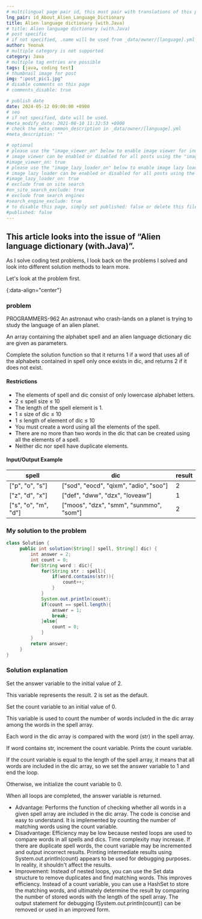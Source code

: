 ```yaml
---
# multilingual page pair id, this must pair with translations of this page. (This name must be unique)
lng_pair: id_About_Alien_Language_Dictionary
title: Alien language dictionary (with.Java)
# title: Alien language dictionary (with.Java)
# post specific
# if not specified, .name will be used from _data/owner/[language].yml
author: Yeonuk
# multiple category is not supported
category: Java
# multiple tag entries are possible
tags: [java, coding test]
# thumbnail image for post
img: ":post_pic1.jpg"
# disable comments on this page
# comments_disable: true

# publish date
date: 2024-05-12 09:00:00 +0900
# seo
# if not specified, date will be used.
#meta_modify_date: 2021-08-10 11:32:53 +0900
# check the meta_common_description in _data/owner/[language].yml
#meta_description: ""

# optional
# please use the "image_viewer_on" below to enable image viewer for individual pages or posts (_posts/ or [language]/_posts folders).
# image viewer can be enabled or disabled for all posts using the "image_viewer_posts: true" setting in _data/conf/main.yml.
#image_viewer_on: true
# please use the "image_lazy_loader_on" below to enable image lazy loader for individual pages or posts (_posts/ or [language]/_posts folders).
# image lazy loader can be enabled or disabled for all posts using the "image_lazy_loader_posts: true" setting in _data/conf/main.yml.
#image_lazy_loader_on: true
# exclude from on site search
#on_site_search_exclude: true
# exclude from search engines
#search_engine_exclude: true
# to disable this page, simply set published: false or delete this file
#published: false
---
```


<!-- outline-start -->

## This article looks into the issue of “Alien language dictionary (with.Java)”.

As I solve coding test problems, I look back on the problems I solved and look into different solution methods to learn more.

Let's look at the problem first.

{:data-align="center"}

<!-- outline-end -->

### problem

PROGRAMMERS-962 An astronaut who crash-lands on a planet is trying to study the language of an alien planet.

An array containing the alphabet spell and an alien language dictionary dic are given as parameters.

Complete the solution function so that it returns 1 if a word that uses all of the alphabets contained in spell only once exists in dic, and returns 2 if it does not exist.

#### Restrictions

- The elements of spell and dic consist of only lowercase alphabet letters.
- 2 ≤ spell size ≤ 10
- The length of the spell element is 1.
- 1 ≤ size of dic ≤ 10
- 1 ≤ length of element of dic ≤ 10
- You must create a word using all the elements of the spell.
- There are no more than two words in the dic that can be created using all the elements of a spell.
- Neither dic nor spell have duplicate elements.

#### Input/Output Example

<!-- | keyinput | board | result |
| ----------------------------------------- | -------- | ------- |
| ["left", "right", "up", "right", "right"] | [11, 11] | [2, 1] |
| ["down", "down", "down", "down", "down"] | [7, 9] | [0, -4] | -->

| spell                | dic                                     | result |
| -------------------- | --------------------------------------- | ------ |
| ["p", "o", "s"]      | ["sod", "eocd", "qixm", "adio", "soo"]  | 2      |
| ["z", "d", "x"]      | ["def", "dww", "dzx", "loveaw"]         | 1      |
| ["s", "o", "m", "d"] | ["moos", "dzx", "smm", "sunmmo", "som"] | 2      |

### My solution to the problem

```java
class Solution {
     public int solution(String[] spell, String[] dic) {
         int answer = 2;
         int count = 0;
         for(String word : dic){
             for(String str : spell){
                 if(word.contains(str)){
                     count++;
                 }
             }
             System.out.println(count);
             if(count == spell.length){
                 answer = 1;
                 break;
             }else{
                 count = 0;
             }
         }
         return answer;
     }
}
```

### Solution explanation

Set the answer variable to the initial value of 2.

This variable represents the result. 2 is set as the default.

Set the count variable to an initial value of 0.

This variable is used to count the number of words included in the dic array among the words in the spell array.

Each word in the dic array is compared with the word (str) in the spell array.

If word contains str, increment the count variable.
Prints the count variable.

If the count variable is equal to the length of the spell array, it means that all words are included in the dic array, so we set the answer variable to 1 and end the loop.

Otherwise, we initialize the count variable to 0.

When all loops are completed, the answer variable is returned.

- Advantage: Performs the function of checking whether all words in a given spell array are included in the dic array. The code is concise and easy to understand. It is implemented by counting the number of matching words using the count variable.
- Disadvantage: Efficiency may be low because nested loops are used to compare words in all spells and dics. Time complexity may increase. If there are duplicate spell words, the count variable may be incremented and output incorrect results. Printing intermediate results using System.out.println(count) appears to be used for debugging purposes. In reality, it shouldn't affect the results.
- Improvement: Instead of nested loops, you can use the Set data structure to remove duplicates and find matching words. This improves efficiency. Instead of a count variable, you can use a HashSet to store the matching words, and ultimately determine the result by comparing the number of stored words with the length of the spell array. The output statement for debugging (System.out.println(count)) can be removed or used in an improved form.
